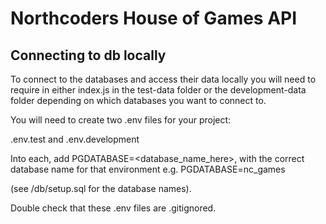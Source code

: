 # Northcoders House of Games API

## Connecting to db locally

To connect to the databases and access their data locally you will need to require in either index.js in the test-data folder or the development-data folder depending on which databases you want to connect to.

You will need to create two .env files for your project:

.env.test and .env.development

Into each, add PGDATABASE=<database_name_here>, with the correct database name for that environment e.g. PGDATABASE=nc_games

(see /db/setup.sql for the database names).

Double check that these .env files are .gitignored.
